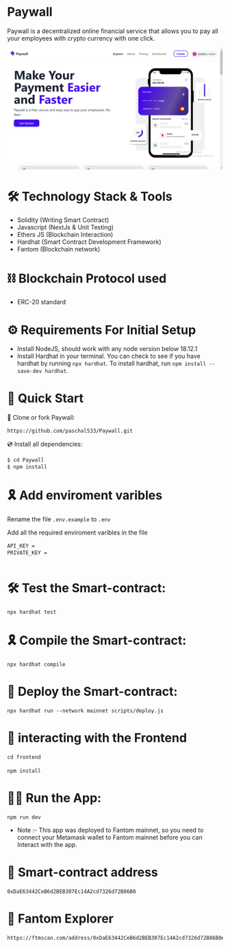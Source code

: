 # Paywall

Paywall is a decentralized online financial service that allows you to pay all your employees with crypto currency with one click.

![screenshot](./frontend/assets/Screenshot%20(94).png)

# 🛠 Technology Stack & Tools

- Solidity (Writing Smart Contract)
- Javascript (NextJs & Unit Testing)
- Ethers JS (Blockchain Interaction)
- Hardhat (Smart Contract Development Framework)
- Fantom (Blockchain network)

# ⛓ Blockchain Protocol used

- ERC-20 standard

# ⚙ Requirements For Initial Setup
- Install NodeJS, should work with any node version below 18.12.1
- Install Hardhat in your terminal. You can check to see if you have hardhat by running `npx hardhat`. To install hardhat, run `npm install --save-dev hardhat`.

# 🚀 Quick Start

📄 Clone or fork Paywall:

```
https://github.com/paschal533/Paywall.git
```
💿 Install all dependencies:

```
$ cd Paywall
$ npm install
```

# 🎗 Add enviroment varibles

Rename the file `.env.example` to `.env`

Add all the required enviroment varibles in the file

```
API_KEY = 
PRIVATE_KEY =
 
```

# 🛠 Test the Smart-contract:

```
npx hardhat test
```

# 🎗 Compile the Smart-contract:

```
npx hardhat compile
```
# 🔗 Deploy the Smart-contract:

```
npx hardhat run --network mainnet scripts/deploy.js
```

# 📄 interacting with the Frontend

```
cd frontend

npm install
```

# 🚴‍♂️ Run the App:

```
npm run dev
```

- Note :- This app was deployed to Fantom mainnet, so you need to connect your Metamask wallet to Fantom mainnet before you can Interact with the app.
 

# 📄 Smart-contract address

```
0xDaE63442CeB6d2BEB307Ec14A2cd7326d72B86B0
```

# 📜 Fantom Explorer

```
https://ftmscan.com/address/0xDaE63442CeB6d2BEB307Ec14A2cd7326d72B86B0#code
```